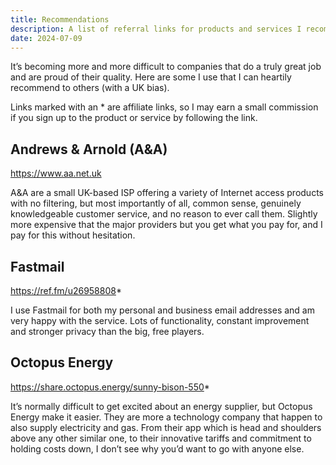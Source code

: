 ```yaml
---
title: Recommendations
description: A list of referral links for products and services I recommend.
date: 2024-07-09
---
```


It’s becoming more and more difficult to companies that do a truly great job and are proud of their quality. Here are some I use that I can heartily recommend to others (with a UK bias).

Links marked with an * are affiliate links, so I may earn a small commission if you sign up to the product or service by following the link.

## Andrews & Arnold (A&A)

<https://www.aa.net.uk>

A&A are a small UK-based ISP offering a variety of Internet access products with no filtering, but most importantly of all, common sense, genuinely knowledgeable customer service, and no reason to ever call them. Slightly more expensive that the major providers but you get what you pay for, and I pay for this without hesitation.

## Fastmail

<https://ref.fm/u26958808>*

I use Fastmail for both my personal and business email addresses and am very happy with the service. Lots of functionality, constant improvement and stronger privacy than the big, free players.

## Octopus Energy

<https://share.octopus.energy/sunny-bison-550>*

It’s normally difficult to get excited about an energy supplier, but Octopus Energy make it easier. They are more a technology company that happen to also supply electricity and gas. From their app which is head and shoulders above any other similar one, to their innovative tariffs and commitment to holding costs down, I don’t see why you’d want to go with anyone else.
